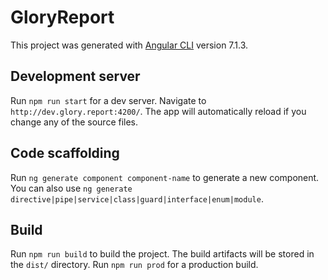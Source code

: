 # GloryReport

This project was generated with [Angular CLI](https://github.com/angular/angular-cli) version 7.1.3.

## Development server

Run `npm run start` for a dev server. Navigate to `http://dev.glory.report:4200/`. The app will automatically reload if you change any of the source files.

## Code scaffolding

Run `ng generate component component-name` to generate a new component. You can also use `ng generate directive|pipe|service|class|guard|interface|enum|module`.

## Build

Run `npm run build` to build the project. The build artifacts will be stored in the `dist/` directory. Run `npm run prod` for a production build.
